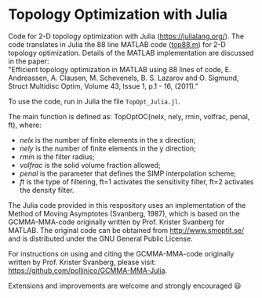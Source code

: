 # Topology Optimization with Julia

Code for 2-D topology optimization with Julia (https://julialang.org/).
The code translates in Julia the 88 line MATLAB code (<a href="https://www.topopt.mek.dtu.dk/Apps-and-software/Efficient-topology-optimization-in-MATLAB">top88.m</a>) for 2-D topology optimization.
Details of the MATLAB implementation are discussed in the paper:  
"Efficient topology optimization in MATLAB using 88 lines of code, E. Andreassen, A. Clausen, M. Schevenels, B. S. Lazarov and O. Sigmund, Struct Multidisc Optim, Volume 43, Issue 1, p.1 - 16, (2011)."  


To use the code, run in Julia the file ```TopOpt_Julia.jl```.   

The main function is defined as: TopOptOC(nelx, nely, rmin, volfrac, penal, ft), where:
<ul>
  <li><i>nelx</i> is the number of finite elements in the x direction;</li> 
  <li><i>nely</i> is the number of finite elements in the y direction;</li> 
  <li><i>rmin</i> is the filter radius;</li>
  <li><i>volfrac</i> is the solid volume fraction allowed;</li> 
  <li><i>penal</i> is the parameter that defines the SIMP interpolation scheme;</li>
  <li><i>ft</i> is the type of filtering, ft=1 activates the sensitivity filter, ft=2 activates the density filter.</li> 
</ul>

The Julia code provided in this respository uses an implementation of the Method of Moving Asymptotes (Svanberg, 1987), which is based on the GCMMA-MMA-code originally written by Prof. Krister Svanberg for MATLAB. The original code can be obtained from http://www.smoptit.se/ and is distributed under the GNU General Public License.   

For instructions on using and citing the GCMMA-MMA-code originally written by Prof. Krister Svanberg, please visit: https://github.com/pollinico/GCMMA-MMA-Julia.   

Extensions and improvements are welcome and strongly encouraged :smiley:   
  
  
